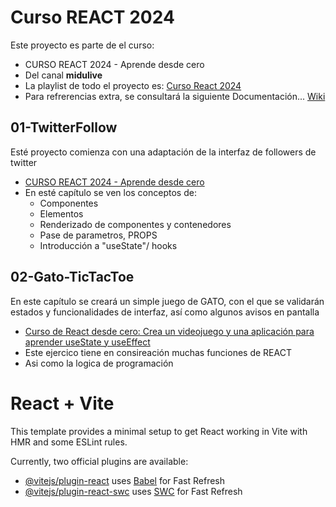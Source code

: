 # Curso REACT 2024
Este proyecto es parte de el curso:
* CURSO REACT 2024 - Aprende desde cero
* Del canal **midulive**
* La playlist de todo el proyecto es: [Curso React 2024](https://www.youtube.com/playlist?list=PLUofhDIg_38q4D0xNWp7FEHOTcZhjWJ29)
* Para refrerencias extra, se consultará la siguiente Documentación... [Wiki](https://www.reactjs.wiki)

## 01-TwitterFollow
Esté proyecto comienza con una adaptación de la interfaz de followers de twitter
* [CURSO REACT 2024 - Aprende desde cero](https://www.youtube.com/watch?v=7iobxzd_2wY)
* En esté capítulo se ven los conceptos de:
  + Componentes
  + Elementos
  + Renderizado de componentes y contenedores
  + Pase de parametros, PROPS
  + Introducción a "useState"/ hooks

## 02-Gato-TicTacToe
En este capítulo se creará un simple juego de GATO, con el que se validarán estados y funcionalidades de interfaz, así como algunos avisos en pantalla
* [Curso de React desde cero: Crea un videojuego y una aplicación para aprender useState y useEffect
](https://www.youtube.com/watch?v=qkzcjwnueLA)
* Este ejercico tiene en consireación muchas funciones de REACT
* Asi como la logica de programación


# React + Vite
This template provides a minimal setup to get React working in Vite with HMR and some ESLint rules.

Currently, two official plugins are available:
- [@vitejs/plugin-react](https://github.com/vitejs/vite-plugin-react/blob/main/packages/plugin-react/README.md) uses [Babel](https://babeljs.io/) for Fast Refresh
- [@vitejs/plugin-react-swc](https://github.com/vitejs/vite-plugin-react-swc) uses [SWC](https://swc.rs/) for Fast Refresh
